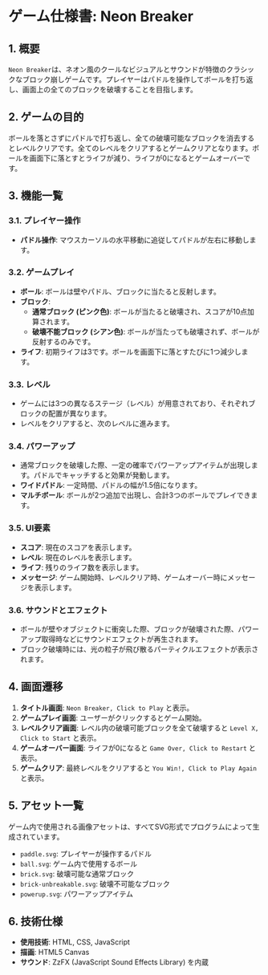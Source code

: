 # ゲーム仕様書: Neon Breaker

## 1. 概要
`Neon Breaker`は、ネオン風のクールなビジュアルとサウンドが特徴のクラシックなブロック崩しゲームです。プレイヤーはパドルを操作してボールを打ち返し、画面上の全てのブロックを破壊することを目指します。

## 2. ゲームの目的
ボールを落とさずにパドルで打ち返し、全ての破壊可能なブロックを消去するとレベルクリアです。全てのレベルをクリアするとゲームクリアとなります。ボールを画面下に落とすとライフが減り、ライフが0になるとゲームオーバーです。

## 3. 機能一覧

### 3.1. プレイヤー操作
- **パドル操作**: マウスカーソルの水平移動に追従してパドルが左右に移動します。

### 3.2. ゲームプレイ
- **ボール**: ボールは壁やパドル、ブロックに当たると反射します。
- **ブロック**:
    - **通常ブロック (ピンク色)**: ボールが当たると破壊され、スコアが10点加算されます。
    - **破壊不能ブロック (シアン色)**: ボールが当たっても破壊されず、ボールが反射するのみです。
- **ライフ**: 初期ライフは3です。ボールを画面下に落とすたびに1つ減少します。

### 3.3. レベル
- ゲームには3つの異なるステージ（レベル）が用意されており、それぞれブロックの配置が異なります。
- レベルをクリアすると、次のレベルに進みます。

### 3.4. パワーアップ
- 通常ブロックを破壊した際、一定の確率でパワーアップアイテムが出現します。パドルでキャッチすると効果が発動します。
- **ワイドパドル**: 一定時間、パドルの幅が1.5倍になります。
- **マルチボール**: ボールが2つ追加で出現し、合計3つのボールでプレイできます。

### 3.5. UI要素
- **スコア**: 現在のスコアを表示します。
- **レベル**: 現在のレベルを表示します。
- **ライフ**: 残りのライフ数を表示します。
- **メッセージ**: ゲーム開始時、レベルクリア時、ゲームオーバー時にメッセージを表示します。

### 3.6. サウンドとエフェクト
- ボールが壁やオブジェクトに衝突した際、ブロックが破壊された際、パワーアップ取得時などにサウンドエフェクトが再生されます。
- ブロック破壊時には、光の粒子が飛び散るパーティクルエフェクトが表示されます。

## 4. 画面遷移
1.  **タイトル画面**: `Neon Breaker, Click to Play` と表示。
2.  **ゲームプレイ画面**: ユーザーがクリックするとゲーム開始。
3.  **レベルクリア画面**: レベル内の破壊可能ブロックを全て破壊すると `Level X, Click to Start` と表示。
4.  **ゲームオーバー画面**: ライフが0になると `Game Over, Click to Restart` と表示。
5.  **ゲームクリア**: 最終レベルをクリアすると `You Win!, Click to Play Again` と表示。

## 5. アセット一覧
ゲーム内で使用される画像アセットは、すべてSVG形式でプログラムによって生成されています。
- `paddle.svg`: プレイヤーが操作するパドル
- `ball.svg`: ゲーム内で使用するボール
- `brick.svg`: 破壊可能な通常ブロック
- `brick-unbreakable.svg`: 破壊不可能なブロック
- `powerup.svg`: パワーアップアイテム

## 6. 技術仕様
- **使用技術**: HTML, CSS, JavaScript
- **描画**: HTML5 Canvas
- **サウンド**: ZzFX (JavaScript Sound Effects Library) を内蔵
